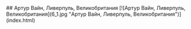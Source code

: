 <meta charset="utf-8">
<link rel='stylesheet' href='markdown.css'/>
## Артур Вайн, Ливерпуль, Великобритания
[![Артур Вайн, Ливерпуль, Великобритания](6_1.jpg "Артур Вайн, Ливерпуль, Великобритания")](index.html)
